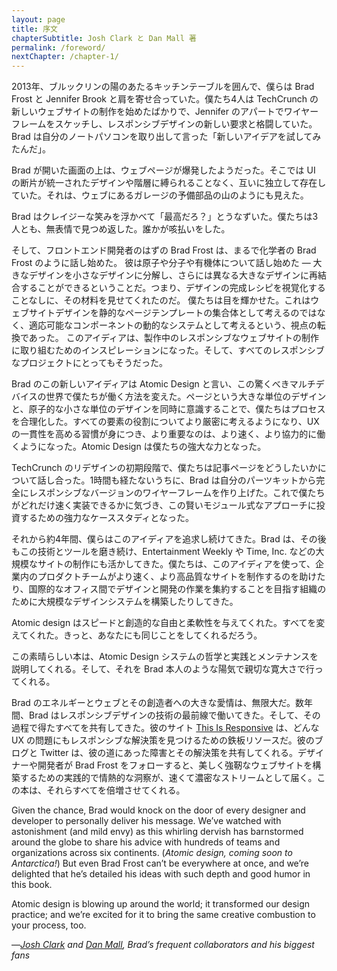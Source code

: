```yaml
---
layout: page
title: 序文
chapterSubtitle: Josh Clark と Dan Mall 著
permalink: /foreword/
nextChapter: /chapter-1/
---
```


2013年、ブルックリンの陽のあたるキッチンテーブルを囲んで、僕らは Brad Frost と Jennifer Brook と肩を寄せ合っていた。僕たち4人は TechCrunch の新しいウェブサイトの制作を始めたばかりで、Jennifer のアパートでワイヤーフレームをスケッチし、レスポンシブデザインの新しい要求と格闘していた。Brad は自分のノートパソコンを取り出して言った「新しいアイデアを試してみたんだ」。

Brad が開いた画面の上は、ウェブページが爆発したようだった。そこでは UI の断片が統一されたデザインや階層に縛られることなく、互いに独立して存在していた。それは、ウェブにあるガレージの予備部品の山のようにも見えた。

Brad はクレイジーな笑みを浮かべて「最高だろ？」とうなずいた。僕たちは3人とも、無表情で見つめ返した。誰かが咳払いをした。


そして、フロントエンド開発者のはずの Brad Frost は、まるで化学者の Brad Frost のように話し始めた。
彼は原子や分子や有機体について話し始めた — 大きなデザインを小さなデザインに分解し、さらには異なる大きなデザインに再結合することができるということだ。つまり、デザインの完成レシピを視覚化することなしに、その材料を見せてくれたのだ。
僕たちは目を輝かせた。これはウェブサイトデザインを静的なページテンプレートの集合体として考えるのではなく、適応可能なコンポーネントの動的なシステムとして考えるという、視点の転換であった。
このアイディアは、製作中のレスポンシブなウェブサイトの制作に取り組むためのインスピレーションになった。そして、すべてのレスポンシブなプロジェクトにとってもそうだった。

Brad のこの新しいアイディアは Atomic Design と言い、この驚くべきマルチデバイスの世界で僕たちが働く方法を変えた。ページという大きな単位のデザインと、原子的な小さな単位のデザインを同時に意識することで、僕たちはプロセスを合理化した。すべての要素の役割についてより厳密に考えるようになり、UX の一貫性を高める習慣が身につき、より重要なのは、より速く、より協力的に働くようになった。Atomic Design は僕たちの強大な力となった。


TechCrunch のリデザインの初期段階で、僕たちは記事ページをどうしたいかについて話し合った。1時間も経たないうちに、Brad は自分のパーツキットから完全にレスポンシブなバージョンのワイヤーフレームを作り上げた。これで僕たちがどれだけ速く実装できるかに気づき、この賢いモジュール式なアプローチに投資するための強力なケーススタディとなった。


それから約4年間、僕らはこのアイディアを追求し続けてきた。Brad は、その後もこの技術とツールを磨き続け、Entertainment Weekly や Time, Inc. などの大規模なサイトの制作にも活かしてきた。僕たちは、このアイディアを使って、企業内のプロダクトチームがより速く、より高品質なサイトを制作するのを助けたり、国際的なオフィス間でデザインと開発の作業を集約することを目指す組織のために大規模なデザインシステムを構築したりしてきた。

Atomic design はスピードと創造的な自由と柔軟性を与えてくれた。すべてを変えてくれた。きっと、あなたにも同じことをしてくれるだろう。

この素晴らしい本は、Atomic Design システムの哲学と実践とメンテナンスを説明してくれる。そして、それを Brad 本人のような陽気で親切な寛大さで行ってくれる。


Brad のエネルギーとウェブとその創造者への大きな愛情は、無限大だ。数年間、Brad はレスポンシブデザインの技術の最前線で働いてきた。そして、その過程で得たすべてを共有してきた。彼のサイト [This Is Responsive](https://bradfrost.github.io/this-is-responsive/) は、どんな UX の問題にもレスポンシブな解決策を見つけるための鉄板リソースだ。彼のブログと Twitter は、彼の道にあった障害とその解決策を共有してくれる。デザイナーや開発者が Brad Frost をフォローすると、美しく強靭なウェブサイトを構築するための実践的で情熱的な洞察が、速くて濃密なストリームとして届く。この本は、それらすべてを倍増させてくれる。


Given the chance, Brad would knock on the door of every designer and developer to personally deliver his message. We’ve watched with astonishment (and mild envy) as this whirling dervish has barnstormed around the globe to share his advice with hundreds of teams and organizations across six continents. (_Atomic design, coming soon to Antarctica!_) But even Brad Frost can’t be everywhere at once, and we’re delighted that he’s detailed his ideas with such depth and good humor in this book.


Atomic design is blowing up around the world; it transformed our design practice; and we’re excited for it to bring the same creative combustion to your process, too.


—_[Josh Clark](https://bigmedium.com/) and [Dan Mall](https://danielmall.com/), Brad’s frequent collaborators and his biggest fans_
